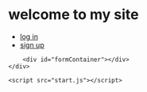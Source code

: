 <!DOCTYPE html>
<html lang="en">
<head>
    <meta charset="UTF-8">
    <meta name="viewport" content="width=device-width, initial-scale=1.0">
    <title>my site</title>
    <link rel="stylesheet" href="start.css">
</head>
<body>
    <div class="container">
        <h1>welcome to my site</h1>
        <ul class="menu">
            <li><a class="btn1" onclick="goToLogin()" href="login.html" id="loginBtn">log in</a></li>
            <li><a class="btn2" onclick="goToSignUp()" href="sign up.html" id="signupBtn">sign up</a></li>
        </ul>

        <div id="formContainer"></div>
    </div>

    <script src="start.js"></script>
</body>
</html>
